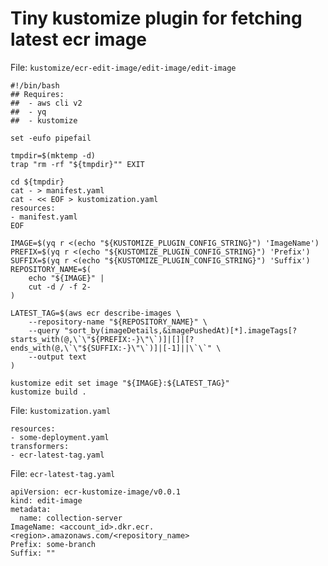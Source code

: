 # Tiny kustomize plugin for fetching latest ecr image


File: `kustomize/ecr-edit-image/edit-image/edit-image`
```
#!/bin/bash
## Requires:
## 	- aws cli v2
## 	- yq
##	- kustomize

set -eufo pipefail

tmpdir=$(mktemp -d)
trap "rm -rf "${tmpdir}"" EXIT

cd ${tmpdir}
cat - > manifest.yaml
cat - << EOF > kustomization.yaml
resources:
- manifest.yaml
EOF

IMAGE=$(yq r <(echo "${KUSTOMIZE_PLUGIN_CONFIG_STRING}") 'ImageName')
PREFIX=$(yq r <(echo "${KUSTOMIZE_PLUGIN_CONFIG_STRING}") 'Prefix')
SUFFIX=$(yq r <(echo "${KUSTOMIZE_PLUGIN_CONFIG_STRING}") 'Suffix')
REPOSITORY_NAME=$(
	echo "${IMAGE}" |
	cut -d / -f 2-
)

LATEST_TAG=$(aws ecr describe-images \
	--repository-name "${REPOSITORY_NAME}" \
	--query "sort_by(imageDetails,&imagePushedAt)[*].imageTags[?starts_with(@,\`\"${PREFIX:-}\"\`)]|[]|[?ends_with(@,\`\"${SUFFIX:-}\"\`)]|[-1]||\`\`" \
	--output text
)

kustomize edit set image "${IMAGE}:${LATEST_TAG}"
kustomize build .
```

File: `kustomization.yaml`
```
resources:
- some-deployment.yaml
transformers:
- ecr-latest-tag.yaml
```

File: `ecr-latest-tag.yaml`
```
apiVersion: ecr-kustomize-image/v0.0.1
kind: edit-image
metadata:
  name: collection-server
ImageName: <account_id>.dkr.ecr.<region>.amazonaws.com/<repository_name>
Prefix: some-branch
Suffix: ""
```
